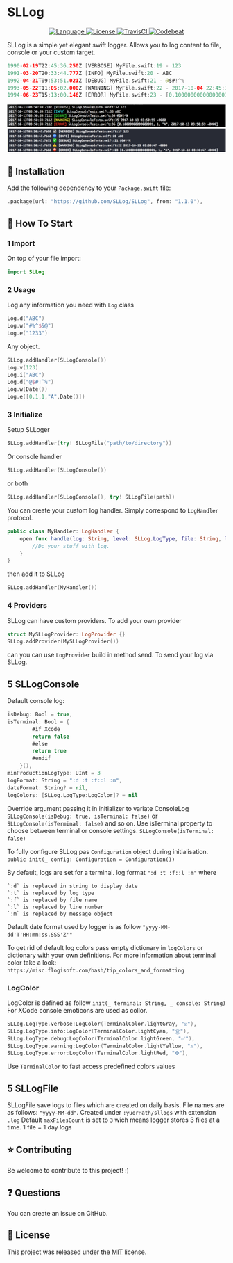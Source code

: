 # SLLog

<p align="center">
<a href="http://swift.org">
<img src="https://img.shields.io/badge/Swift-5.0-brightgreen.svg" alt="Language" />
</a>
<a href="https://raw.githubusercontent.com/shial4/SLLog/master/LICENSE">
<img src="https://img.shields.io/badge/license-MIT-blue.svg" alt="License" />
</a>
<a href="https://travis-ci.org/SLLog/SLLog">
<img src="https://travis-ci.org/SLLog/SLLog.svg?branch=master" alt="TravisCI" />
</a>
<a href="https://codebeat.co/projects/github-com-sllog-sllog-master">
<img src="https://codebeat.co/badges/34b30a6f-29dd-4870-8f95-922267cef054" alt="Codebeat" />
</a>
</p>

SLLog is a simple yet elegant swift logger. Allows you to log content to file, console or your custom target.

```swift
1990-02-19T22:45:36.250Z [VERBOSE] MyFile.swift:19 - 123
1991-03-20T20:33:44.777Z [INFO] MyFile.swift:20 - ABC
1992-04-21T09:53:51.021Z [DEBUG] MyFile.swift:21 - @$#!^%
1993-05-22T11:05:02.000Z [WARNING] MyFile.swift:22 - 2017-10-04 22:45:36 +0000
1994-06-23T15:13:00.146Z [ERROR] MyFile.swift:23 - [0.10000000000000001, 1, "A", 2017-10-04 09:55:36 +0000]
```

<p align="center">
<img src="Images/terminal.png" alt="Terminal" />
<img src="Images/console.png" alt="Console" />
</p>

## 🔧 Installation

Add the following dependency to your `Package.swift` file:
```swift
.package(url: "https://github.com/SLLog/SLLog", from: "1.1.0"),
```

## 💊 How To Start

### 1 Import

On top of your file import:
```swift
import SLLog
```

### 2 Usage

Log any information you need with `Log` class
```swift
Log.d("ABC")
Log.w("#%^$&@")
Log.e("1233")
```
Any object.
```swift
SLLog.addHandler(SLLogConsole())
Log.v(123)
Log.i("ABC")
Log.d("@$#!^%")
Log.w(Date())
Log.e([0.1,1,"A",Date()])
```

### 3 Initialize

Setup SLLoger
```swift
SLLog.addHandler(try! SLLogFile("path/to/directory"))
```
Or console handler
```swift
SLLog.addHandler(SLLogConsole())
```
or both
```swift
SLLog.addHandler(SLLogConsole(), try! SLLogFile(path))
```
You can create your custom log handler. Simply correspond to `LogHandler` protocol.

```swift
public class MyHandler: LogHandler {
    open func handle(log: String, level: SLLog.LogType, file: String, line: UInt, message: Any) {
        //Do your stuff with log.
    }
}
```
then add it to SLLog
```swift
SLLog.addHandler(MyHandler())
```

### 4 Providers

SLLog can have custom providers. To add your own provider 
```swift
struct MySLLogProvider: LogProvider {}
SLLog.addProvider(MySLLogProvider())
```
can you can use `LogProvider` build in method send. To send your log via SLLog.

## 5 SLLogConsole
Default console log:
```swift
isDebug: Bool = true,
isTerminal: Bool = {
        #if Xcode
        return false
        #else
        return true
        #endif
    }(),
minProductionLogType: UInt = 3
logFormat: String = ":d :t :f::l :m",
dateFormat: String? = nil,
logColors: [SLLog.LogType:LogColor]? = nil
```
Override argument passing it in initializer to variate ConsoleLog
`SLLogConsole(isDebug: true, isTerminal: false)`
or
`SLLogConsole(isTerminal: false)`
and so on.
Use isTerminal property to choose between terminal or console settings.
`SLLogConsole(isTerminal: false)`

To fully configure SLLog pas `Configuration` object during initialisation.
`public init(_ config: Configuration = Configuration())`

By default, logs are set for a terminal.
log format `":d :t :f::l :m"` where

    `:d` is replaced in string to display date
    `:t` is replaced by log type
    `:f` is replaced by file name
    `:l` is replaced by line number
    `:m` is replaced by message object

Default date format used by logger is as follow `"yyyy-MM-dd'T'HH:mm:ss.SSS'Z'"`

To get rid of default log colors pass empty dictionary in `logColors` or dictionary with your own definitions.
For more information about terminal color take a look: `https://misc.flogisoft.com/bash/tip_colors_and_formatting`

### LogColor

LogColor is defined as follow `init(_ terminal: String, _ console: String)`
For XCode console emoticons are used as collor.

```swift
SLLog.LogType.verbose:LogColor(TerminalColor.lightGray, "☑️"),
SLLog.LogType.info:LogColor(TerminalColor.lightCyan, "Ⓜ️"),
SLLog.LogType.debug:LogColor(TerminalColor.lightGreen, "✅"),
SLLog.LogType.warning:LogColor(TerminalColor.lightYellow, "⚠️"),
SLLog.LogType.error:LogColor(TerminalColor.lightRed, "⛔️"),
```
Use `TerminalColor`  to fast access predefined colors values

## 5 SLLogFile
SLLogFile save logs to files which are created on daily basis.
File names are as follows: `"yyyy-MM-dd"`. Created under `:yuorPath/sllogs` with extension `.log`
Default `maxFilesCount` is set to `3` wich means logger stores 3 files at a time.
1 file = 1 day logs


## ⭐ Contributing

Be welcome to contribute to this project! :)

## ❓ Questions

You can create an issue on GitHub.

## 📝 License

This project was released under the [MIT](LICENSE) license.
